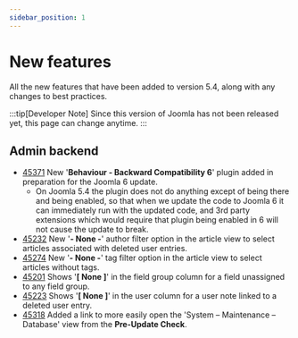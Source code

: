 ```yaml
---
sidebar_position: 1
---
```


# New features

All the new features that have been added to version 5.4, along with any changes to best practices.

:::tip[Developer Note]
  Since this version of Joomla has not been released yet, this page can change anytime.
:::

## Admin backend

* [45371](https://github.com/joomla/joomla-cms/pull/45371) New '**Behaviour - Backward Compatibility 6**' plugin added
  in preparation for the Joomla 6 update.
  * On Joomla 5.4 the plugin does not do anything except of being there and being enabled,
    so that when we update the code to Joomla 6 it can immediately run with the updated code,
    and 3rd party extensions which would require that plugin being enabled in 6 will not cause the update to break.
* [45232](https://github.com/joomla/joomla-cms/pull/45232) New '**- None -**' author filter option in the article view
  to select articles associated with deleted user entries.
* [45274](https://github.com/joomla/joomla-cms/pull/45274) New '**- None -**' tag filter option in the article view
  to select articles without tags.
* [45201](https://github.com/joomla/joomla-cms/pull/45201) Shows '**[ None ]**' in the field group column for a field
  unassigned to any field group.
* [45223](https://github.com/joomla/joomla-cms/pull/45223) Shows '**[ None ]**' in the user column for a user note
  linked to a deleted user entry.
* [45318](https://github.com/joomla/joomla-cms/pull/45318) Added a link to more easily open the
  'System – Maintenance – Database' view from the **Pre-Update Check**.
